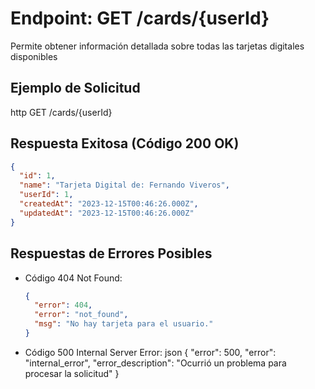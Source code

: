 # Endpoint: GET /cards/{userId}

Permite obtener información detallada sobre todas las tarjetas digitales disponibles

## Ejemplo de Solicitud

http
GET /cards/{userId}

## Respuesta Exitosa (Código 200 OK)

```json
{
  "id": 1,
  "name": "Tarjeta Digital de: Fernando Viveros",
  "userId": 1,
  "createdAt": "2023-12-15T00:46:26.000Z",
  "updatedAt": "2023-12-15T00:46:26.000Z"
}
```

## Respuestas de Errores Posibles

- Código 404 Not Found:

  ```json
  {
    "error": 404,
    "error": "not_found",
    "msg": "No hay tarjeta para el usuario."
  }
  ```

- Código 500 Internal Server Error:
  json
  {
  "error": 500,
  "error": "internal_error",
  "error_description": "Ocurrió un problema para procesar la solicitud"
  }

